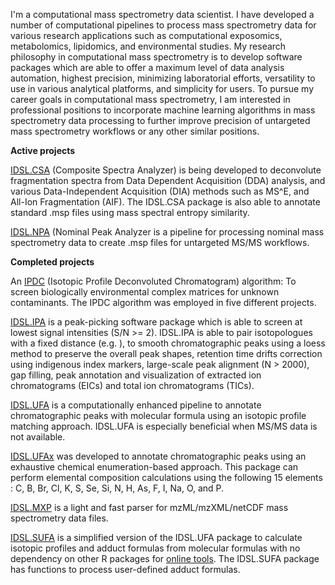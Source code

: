 I'm a computational mass spectrometry data scientist. I have developed a number of computational pipelines to process mass spectrometry data for various research applications such as computational exposomics, metabolomics, lipidomics, and environmental studies. My research philosophy in computational mass spectrometry is to develop software packages which are able to offer a maximum level of data analysis automation, highest precision, minimizing laboratorial efforts, versatility to use in various analytical platforms, and simplicity for users. To pursue my career goals in computational mass spectrometry, I am interested in professional positions to incorporate machine learning algorithms in mass spectrometry data processing to further improve precision of untargeted mass spectrometry workflows or any other similar positions.

**Active projects**

  [IDSL.CSA](https://github.com/idslme/IDSL.CSA) (Composite Spectra Analyzer) is being developed to deconvolute fragmentation spectra from Data Dependent Acquisition (DDA) analysis, and various Data-Independent Acquisition (DIA) methods such as MS^E, and All-Ion Fragmentation (AIF). The IDSL.CSA package is also able to annotate standard .msp files using mass spectral entropy similarity.

  [IDSL.NPA](https://github.com/idslme/IDSL.NPA) (Nominal Peak Analyzer is a pipeline for processing nominal mass spectrometry data to create .msp files for untargeted MS/MS workflows.

**Completed projects**

  An [IPDC](https://github.com/sajfb/Isotopic-Profile-Deconvolution-Chromatogram-IPDC-algorithm) (Isotopic Profile Deconvoluted Chromatogram) algorithm: To screen biologically environmental complex matrices for unknown contaminants. The IPDC algorithm was employed in five different projects.

  [IDSL.IPA](https://github.com/idslme/IDSL.IPA) is a peak-picking software package which is able to screen at lowest signal intensities (S/N >= 2). IDSL.IPA is able to pair isotopologues with a fixed distance (e.g. ), to smooth chromatographic peaks using a loess method to preserve the overall peak shapes, retention time drifts correction using indigenous index markers, large-scale peak alignment (N > 2000), gap filling, peak annotation and visualization of extracted ion chromatograms (EICs) and total ion chromatograms (TICs).

  [IDSL.UFA](https://github.com/idslme/IDSL.UFA) is a computationally enhanced pipeline to annotate chromatographic peaks with molecular formula using an isotopic profile matching approach. IDSL.UFA is especially beneficial when MS/MS data is not available.

  [IDSL.UFAx](https://github.com/idslme/IDSL.UFAx) was developed to annotate chromatographic peaks using an exhaustive chemical enumeration-based approach. This package can perform elemental composition calculations using the following 15 elements : C, B, Br, Cl, K, S, Se, Si, N, H, As, F, I, Na, O, and P.

  [IDSL.MXP](https://github.com/idslme/IDSL.MXP) is a light and fast parser for mzML/mzXML/netCDF mass spectrometry data files.

  [IDSL.SUFA](https://github.com/idslme/IDSL.SUFA) is a simplified version of the IDSL.UFA package to calculate isotopic profiles and adduct formulas from molecular formulas with no dependency on other R packages for [online tools](https://ipc.idsl.me/). The IDSL.SUFA package has functions to process user-defined adduct formulas.
